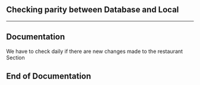 ## Checking parity between Database and Local
---
## Documentation
We have to check daily if there are new changes made to the restaurant Section
## End of Documentation




